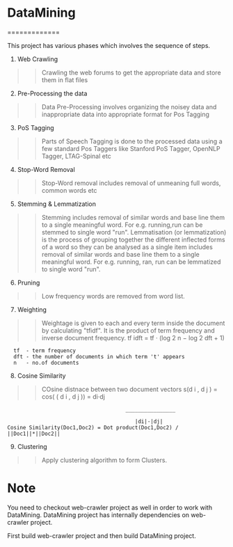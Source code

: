 # DataMining
=============

This project has various phases which involves the sequence of steps.

1) Web Crawling
  >> Crawling the web forums to get the appropriate data and store them in flat files

2) Pre-Processing the data
  >> Data Pre-Processing involves organizing the noisey data and inappropriate data into appropriate 
     format for Pos Tagging

3) PoS Tagging
  >> Parts of Speech Tagging is done to the processed data using a few standard Pos Taggers like 
    Stanford PoS Tagger, OpenNLP Tagger, LTAG-Spinal etc

4) Stop-Word Removal
  >> Stop-Word removal includes removal of unmeaning full words, common words etc

5) Stemming & Lemmatization
  >> Stemming includes removal of similar words and base line them to a single meaningful word.
     For e.g. running,run can be stemmed to single word "run".
  >> Lemmatisation (or lemmatization) is the process of grouping together the different inflected forms of a word so        they can be analysed as a single item includes removal of similar words and base line them to a single meaningful      word.
     For e.g. running, ran, run can be lemmatized to single word "run".

6) Pruning
  >> Low frequency words are removed from word list.
  
7) Weighting
  >> Weightage is given to each and every term inside the document by calculating "tfidf". It is the product of term        frequency and inverse document frequency.
      tf idft = tf · (log 2 n − log 2 dft + 1)
      
      tf  - term frequency
      dft - the number of documents in which term 't' appears
      n   - no.of documents
      
8) Cosine Similarity
  >> COsine distnace between two document vectors
      s(d i , d j ) = cos( ( d i , d j )) =   di·dj
                                          
                                          ________________      
                                          
                                             |di|·|dj|
    Cosine Similarity(Doc1,Doc2) = Dot product(Doc1,Doc2) / ||Doc1||*||Doc2||
  
9) Clustering
  >> Apply clustering algorithm to form Clusters.
  
Note
======
You need to checkout web-crawler project as well in order to work with DataMining. DataMining project has internally dependencies on web-crawler project.

First build web-crawler project and then build DataMining project.
